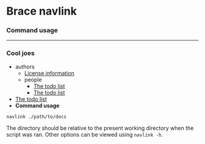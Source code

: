 # Brace navlink
### Command usage

----
### Cool joes
* authors
  * [License information](https://github.com/restarian/brace_navlink/blob/master/example/contributing.md)
  * people
    * [The todo list](https://github.com/restarian/brace_navlink/blob/master/example/joe.md)
    * [The todo list](https://github.com/restarian/brace_navlink/blob/master/example/robert.md)
* [The todo list](https://github.com/restarian/brace_navlink/blob/master/example/todo.md)
* **Command usage**

```navlink ./path/to/docs```

The directory should be relative to the present working directory when the script was ran. Other options can be viewed using ```navlink -h```.

